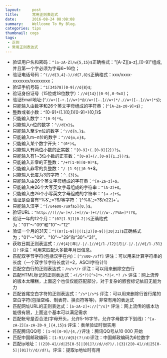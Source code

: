 ```yaml
---
layout:     post
title:      常用正则表达式
date:       2016-08-24 08:08:08
summary:    Wellcome To My Blog.
categories: tips
thumbnail: cogs
tags:
 - 正则
 - 常用正则表达式
---
```


- 验证用户名和密码：`^[a-zA-Z]/w{5,15}$`正确格式："[A-Z][a-z]_[0-9]"组成,并且第一个字必须为字母6~16位；
- 验证电话号码：`^(//d{3,4}-)//d{7,8}$`正确格式：xxx/xxxx-xxxxxxx/xxxxxxxx；
- 验证手机号码：`^1[34578][0-9]//d{8}$`;
- 验证身份证号（15位或18位数字）：`//d{14}[[0-9],0-9xX]`；
- 验证Email地址:(`^//w+([-+.]//w+)*@//w+([-.]//w+)*/.//w+([-.]//w+)*$`);
- 只能输入由数字和26个英文字母组成的字符串：(`^[A-Za-z0-9]+$`) ;
- 整数或者小数：^[0-9]+([.]{0,1}[0-9]+){0,1}$
- 只能输入数字：`^[0-9]*$`。
- 只能输入n位的数字：`^//d{n}$`。
- 只能输入至少n位的数字：`^//d{n,}$`。
- 只能输入m~n位的数字：`^//d{m,n}$`。
- 只能输入某个数字开头：`^(0*)$`。
- 只能输入有两位小数的正实数：`^[0-9]+(.[0-9]{2})?$`。
- 只能输入有1~3位小数的正实数：`^[0-9]+(/.[0-9]{1,3})?$`。
- 只能输入非零的正整数：`^/+?[1-9][0-9]*$`。
- 只能输入非零的负整数：`^/-[1-9][]0-9`*$。
- 只能输入长度为3的字符：`^.{3}$`。
- 只能输入由26个英文字母组成的字符串：`^[A-Za-z]+$`。
- 只能输入由26个大写英文字母组成的字符串：`^[A-Z]+$`。
- 只能输入由26个小写英文字母组成的字符串：`^[a-z]+$`。
- 验证是否含有^%&',;=?$/等字符：`[^%&',;=?$/x22]+`。
- 只能输入汉字：`^[/u4e00-/u9fa5]{0,}$`。
- 验证URL：`^http://([//w-]+/.)+[//w-]+(/[//w-./?%&=]*)?$`。
- 验证一年的12个月：`^(0?[1-9]1[0-2])$`正确格式为："01"～"09"和"10"～"12"
- 验证一个月的31天：`^((0?[1-9])|((1|2)[0-9])|30|31)$`正确格式为；"01"～"09"、"10"～"29"和“30”~“31”。
- 获取日期正则表达式：`//d{4}[年|/-|/.]//d{/1-/12}[月|/-|/.]//d{/1-/31}日?`
评注：可用来匹配大多数年月日信息。
- 匹配双字节字符(包括汉字在内)：`[^/x00-/xff]`
评注：可以用来计算字符串的长度（一个双字节字符长度计+2，ASCII字符计1）
- 匹配空白行的正则表达式：`/n/s*/r`
评注：可以用来删除空白行
- 匹配HTML标记的正则表达式：`<(/S*?)[^>]*>.*?|<.*? />`
评注：网上流传的版本太糟糕，上面这个也仅仅能匹配部分，对于复杂的嵌套标记依旧无能为力
- 匹配首尾空白字符的正则表达式：`^/s*|/s*$`
评注：可以用来删除行首行尾的空白字符(包括空格、制表符、换页符等等)，非常有用的表达式
- 匹配网址URL的正则表达式：`[a-zA-z]+://[^/s]*`
评注：网上流传的版本功能很有限，上面这个基本可以满足需求
- 匹配帐号是否合法(字母开头，允许5-16字节，允许字母数字下划线)：`^[a-zA-Z][a-zA-Z0-9_]{4,15}$`
评注：表单验证时很实用
- 匹配腾讯QQ号：`[1-9][0-9]/{4,/}`评注：腾讯QQ号从10 000 开始
- 匹配中国邮政编码：`[1-9]//d{5}(?!/d)`评注：中国邮政编码为6位数字
- 匹配ip地址：`((2[0-4]//d|25[0-5]|[01]?//d//d?)/.){3}(2[0-4]//d|25[0-5]|[01]?//d//d?)`。评注：提取ip地址时有用